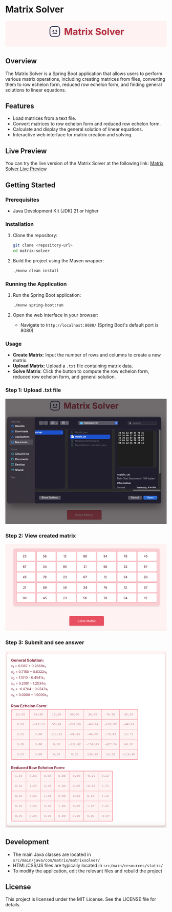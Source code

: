 # Matrix Solver
![alt text](image-1.png)
## Overview
The Matrix Solver is a Spring Boot application that allows users to perform various matrix operations, including creating matrices from files, converting them to row echelon form, reduced row echelon form, and finding general solutions to linear equations.

## Features
- Load matrices from a text file.
- Convert matrices to row echelon form and reduced row echelon form.
- Calculate and display the general solution of linear equations.
- Interactive web interface for matrix creation and solving.

## Live Preview
You can try the live version of the Matrix Solver at the following link: [Matrix Solver Live Preview](https://matrix-solver-841939063634.us-central1.run.app/)

## Getting Started

### Prerequisites
- Java Development Kit (JDK) 21 or higher

### Installation
1. Clone the repository:
   ```bash
   git clone <repository-url>
   cd matrix-solver
   ```

2. Build the project using the Maven wrapper:
   ```bash
   ./mvnw clean install
   ```

### Running the Application
1. Run the Spring Boot application:
   ```bash
   ./mvnw spring-boot:run
   ```

2. Open the web interface in your browser:
   - Navigate to `http://localhost:8080/` (Spring Boot's default port is 8080)

### Usage
- **Create Matrix**: Input the number of rows and columns to create a new matrix.
- **Upload Matrix**: Upload a `.txt` file containing matrix data.
- **Solve Matrix**: Click the button to compute the row echelon form, reduced row echelon form, and general solution.

### Step 1: Upload .txt file
![alt text](image.png)

### Step 2: View created matrix
![alt text](image-2.png)

### Step 3: Submit and see answer
![alt text](image-3.png)
## Development
- The main Java classes are located in `src/main/java/com/matrix/matrixsolver/`
- HTML/CSS/JS files are typically located in `src/main/resources/static/`
- To modify the application, edit the relevant files and rebuild the project

## License
This project is licensed under the MIT License. See the LICENSE file for details.